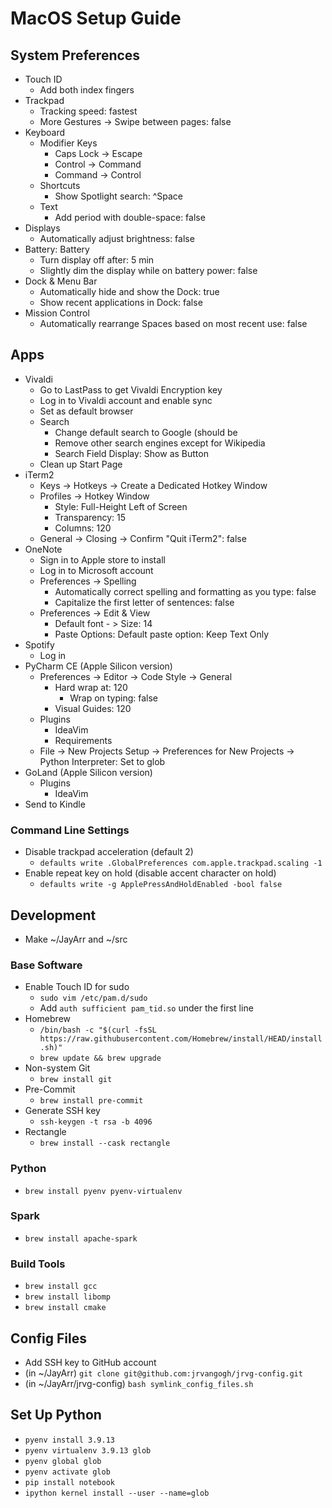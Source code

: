 # MacOS Setup Guide

## System Preferences
- Touch ID
  - Add both index fingers
- Trackpad
  - Tracking speed: fastest
  - More Gestures -> Swipe between pages: false
- Keyboard
  - Modifier Keys
    - Caps Lock -> Escape
    - Control -> Command
    - Command -> Control
  - Shortcuts
    - Show Spotlight search: ^Space
  - Text
    - Add period with double-space: false
- Displays
  - Automatically adjust brightness: false
- Battery: Battery
  - Turn display off after: 5 min
  - Slightly dim the display while on battery power: false
- Dock & Menu Bar
  - Automatically hide and show the Dock: true
  - Show recent applications in Dock: false
- Mission Control
  - Automatically rearrange Spaces based on most recent use: false

## Apps
- Vivaldi
  - Go to LastPass to get Vivaldi Encryption key
  - Log in to Vivaldi account and enable sync
  - Set as default browser
  - Search
    - Change default search to Google (should be 
    - Remove other search engines except for Wikipedia
    - Search Field Display: Show as Button
  - Clean up Start Page
- iTerm2
  - Keys -> Hotkeys -> Create a Dedicated Hotkey Window
  - Profiles -> Hotkey Window
    - Style: Full-Height Left of Screen
    - Transparency: 15
    - Columns: 120
  - General -> Closing -> Confirm "Quit iTerm2": false
- OneNote
  - Sign in to Apple store to install
  - Log in to Microsoft account
  - Preferences -> Spelling
    - Automatically correct spelling and formatting as you type: false
    - Capitalize the first letter of sentences: false
  - Preferences -> Edit & View
    - Default font - > Size: 14
    - Paste Options: Default paste option: Keep Text Only
- Spotify
  - Log in
- PyCharm CE (Apple Silicon version)
  - Preferences -> Editor -> Code Style -> General
    - Hard wrap at: 120
      - Wrap on typing: false
    - Visual Guides: 120
  - Plugins
    - IdeaVim
    - Requirements
  - File -> New Projects Setup -> Preferences for New Projects -> Python Interpreter: Set to glob
- GoLand (Apple Silicon version)
  - Plugins
    - IdeaVim
- Send to Kindle

### Command Line Settings
- Disable trackpad acceleration (default 2)
  - `defaults write .GlobalPreferences com.apple.trackpad.scaling -1`
- Enable repeat key on hold (disable accent character on hold)
  - `defaults write -g ApplePressAndHoldEnabled -bool false`

## Development
- Make ~/JayArr and ~/src

### Base Software
- Enable Touch ID for sudo
  - `sudo vim /etc/pam.d/sudo`
  - Add `auth sufficient pam_tid.so` under the first line
- Homebrew
  - `/bin/bash -c "$(curl -fsSL https://raw.githubusercontent.com/Homebrew/install/HEAD/install.sh)"`
  - `brew update && brew upgrade`
- Non-system Git
  - `brew install git`
- Pre-Commit
  - `brew install pre-commit`
- Generate SSH key
  - `ssh-keygen -t rsa -b 4096`
- Rectangle
  - `brew install --cask rectangle`

### Python
- `brew install pyenv pyenv-virtualenv`

### Spark
- `brew install apache-spark`

### Build Tools
- `brew install gcc`
- `brew install libomp`
- `brew install cmake`

## Config Files
- Add SSH key to GitHub account
- (in ~/JayArr) `git clone git@github.com:jrvangogh/jrvg-config.git`
- (in ~/JayArr/jrvg-config) `bash symlink_config_files.sh`

## Set Up Python
- `pyenv install 3.9.13`
- `pyenv virtualenv 3.9.13 glob`
- `pyenv global glob`
- `pyenv activate glob`
- `pip install notebook`
- `ipython kernel install --user --name=glob`

